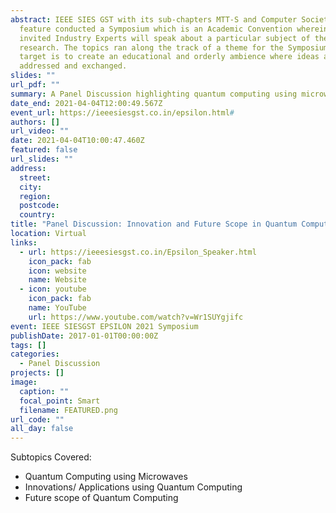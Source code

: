 ```yaml
---
abstract: IEEE SIES GST with its sub-chapters MTT-S and Computer Society in
  feature conducted a Symposium which is an Academic Convention wherein the
  invited Industry Experts will speak about a particular subject of their
  research. The topics ran along the track of a theme for the Symposium. The
  target is to create an educational and orderly ambience where ideas are
  addressed and exchanged.
slides: ""
url_pdf: ""
summary: A Panel Discussion highlighting quantum computing using microwaves, quantum computing innovations/applications, and the future scope of quantum computing.
date_end: 2021-04-04T12:00:49.567Z
event_url: https://ieeesiesgst.co.in/epsilon.html#
authors: []
url_video: ""
date: 2021-04-04T10:00:47.460Z
featured: false
url_slides: ""
address:
  street:
  city:
  region:
  postcode:
  country:
title: "Panel Discussion: Innovation and Future Scope in Quantum Computing"
location: Virtual
links:
  - url: https://ieeesiesgst.co.in/Epsilon_Speaker.html
    icon_pack: fab
    icon: website
    name: Website
  - icon: youtube
    icon_pack: fab
    name: YouTube
    url: https://www.youtube.com/watch?v=Wr1SUYgjifc
event: IEEE SIESGST EPSILON 2021 Symposium
publishDate: 2017-01-01T00:00:00Z
tags: []
categories:
  - Panel Discussion
projects: []
image:
  caption: ""
  focal_point: Smart
  filename: FEATURED.png
url_code: ""
all_day: false
---
```

Subtopics Covered:

* Quantum Computing using Microwaves
* Innovations/ Applications using Quantum Computing
* Future scope of Quantum Computing

